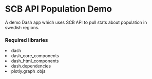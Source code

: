 # SCB API Population Demo
A demo Dash app which uses SCB API to pull stats about population in swedish regions.

<h3>Required libraries</h3>
<li>dash</li>
<li>dash_core_components</li>
<li>dash_html_components</li>
<li>dash.dependencies</li>
<li>plotly.graph_objs</li>
